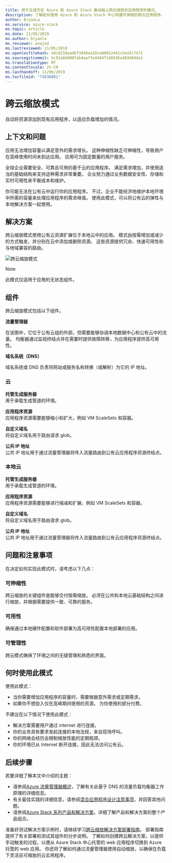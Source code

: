 ```yaml
---
title: 用于生成可在 Azure 和 Azure Stack 集线器上跨云缩放的应用程序的模式。
description: 了解如何使用 Azure 和 Azure Stack 中心构建可伸缩的跨云应用程序。
author: BryanLa
ms.service: azure-stack
ms.topic: article
ms.date: 11/05/2019
ms.author: bryanla
ms.reviewer: anajod
ms.lastreviewed: 11/05/2019
ms.openlocfilehash: ddc8218aadbf3940ea18ce80012441c5e43c7472
ms.sourcegitcommit: 5c92a669007ab4aaffe4484f1d8836a40340dde1
ms.translationtype: MT
ms.contentlocale: zh-CN
ms.lasthandoff: 11/06/2019
ms.locfileid: "73638801"
---
```

# <a name="cross-cloud-scaling-pattern"></a>跨云缩放模式

自动将资源添加到现有应用程序，以适应负载增加的情况。

## <a name="context-and-problem"></a>上下文和问题

应用无法增加容量以满足意外的需求增长。 这种伸缩性缺乏可伸缩性，导致用户在高峰使用时间未到达应用。 应用可为固定数量的用户服务。

全球企业需要安全、可靠且可用的基于云的应用程序。 满足需求增加，并使用适当的基础结构来支持这种需求非常重要。 企业努力通过业务数据安全性、存储和实时可用性来平衡成本和维护。

你可能无法在公有云中运行你的应用程序。 不过，企业不能经济地维护本地环境中所需的容量来处理应用程序的需求峰值。 使用此模式，可以将公有云的弹性与本地解决方案一起使用。

## <a name="solution"></a>解决方案

跨云缩放模式使用公有云资源扩展位于本地云中的应用。 模式由按需增加或减少的方式触发，并分别在云中添加或删除资源。 这些资源提供冗余、快速可用性和与地域兼容的路由。

![跨云缩放模式](media/pattern-cross-cloud-scale/cross-cloud-scaling.png)

> [!NOTE]
> 此模式仅适用于应用的无状态组件。

## <a name="components"></a>组件

跨云缩放模式包括以下组件。

**流量管理器**  

在该图中，它位于公有云组的外部，但需要能够协调本地数据中心和公有云中的流量。 均衡器通过监视终结点并在需要时提供故障转移，为应用程序提供高可用性。

**域名系统（DNS）**  

域名系统或 DNS 负责将网站或服务名称转换（或解析）为它的 IP 地址。

### <a name="cloud"></a>云

**托管生成服务器**  
用于承载生成管道的环境。

**应用程序资源**  
应用程序资源需要能够缩小和扩大，例如 VM ScaleSets 和容器。

**自定义域名**  
将自定义域名用于路由请求 glob。

**公共 IP 地址**  
公共 IP 地址用于通过流量管理器将传入流量路由到公有云应用程序资源终结点。  

### <a name="local-cloud"></a>本地云

**托管生成服务器**  
用于承载生成管道的环境。

**应用程序资源**  
应用程序资源需要能够进行缩减和扩展，例如 VM ScaleSets 和容器。

**自定义域名**  
将自定义域名用于路由请求 glob。

**公共 IP 地址**  
公共 IP 地址用于通过流量管理器将传入流量路由到公有云应用程序资源终结点。 

## <a name="issues-and-considerations"></a>问题和注意事项

在决定如何实现此模式时，请考虑以下几点：

### <a name="scalability"></a>可伸缩性

跨云缩放的关键组件是能够交付按需缩放。 必须在公共和本地云基础结构之间进行缩放，并根据需要提供一致、可靠的服务。

### <a name="availability"></a>可用性

确保通过本地硬件配置和软件部署为高可用性配置本地部署的应用。

### <a name="manageability"></a>可管理性

跨云模式确保了环境之间的无缝管理和熟悉的界面。

## <a name="when-to-use-this-pattern"></a>何时使用此模式

使用此模式：

- 当你需要增加应用程序的容量时，需要根据意外需求或定期需求。
- 如果你不想投入仅在高峰期间使用的资源。 为你使用的部分付费。

不建议在以下情况下使用此模式：

- 解决方案需要用户通过 internet 进行连接。
- 你的业务具有要求发起连接的本地法规，来自现场呼叫。
- 你的网络会经历会限制缩放性能的定期瓶颈。
- 你的环境已从 Internet 断开连接，因此无法访问公有云。

## <a name="next-steps"></a>后续步骤

若要详细了解本文中介绍的主题：
- 请参阅[Azure 流量管理器概述](/azure/traffic-manager/traffic-manager-overview)，了解有关此基于 DNS 的流量负载均衡器工作原理的详细信息。
- 有关最佳实践的详细信息，请参阅[混合应用程序设计注意事项](overview-app-design-considerations.md)，并回答其他问题。
- 请参阅[Azure Stack 系列产品和解决方案](/azure-stack)，详细了解产品和解决方案的整个产品组合。

准备好测试解决方案示例时，请继续学习[跨云缩放解决方案部署指南](solution-deployment-guide-cross-cloud-scaling.md)。 部署指南提供了有关部署和测试其组件的分步说明。 了解如何创建跨云解决方案，以提供手动触发的过程，以便从 Azure Stack 中心托管的 web 应用程序切换到 Azure 托管的 web 应用。 你还将了解如何通过流量管理器使用自动缩放，以确保在负载下灵活且可缩放的云实用程序。
